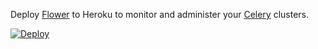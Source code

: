 

Deploy [Flower](https://github.com/mher/flower/) to Heroku to monitor and administer your [Celery](http://www.celeryproject.org/) clusters.

[![Deploy](https://www.herokucdn.com/deploy/button.png)](https://heroku.com/deploy)
